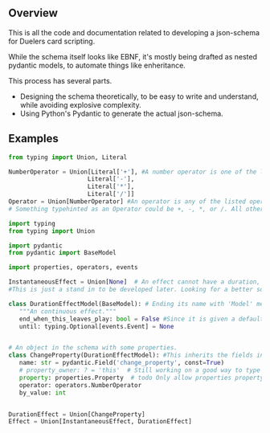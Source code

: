 Overview
-
This is all the code and documentation related to developing a json-schema for Duelers card
 scripting.

While the schema itself looks like EBNF, it's mostly being drafted as nested pydantic models, to
automate things like enheritance.

 
 
This process has several parts.
 - Designing the schema theoretically, to be easy to write and understand, while avoiding
  explosive complexity.
 - Using Python's Pydantic to generate the actual json-schema.
 
Examples
 -  
 ```python
from typing import Union, Literal

NumberOperator = Union[Literal['+'], #A number operator is one of the listed strings.
                       Literal['-'],
                       Literal['*'],
                       Literal['/']]
Operator = Union[NumberOperator] #An operator is any of the listed operator types.
# Something typehinted as an Operator could be +, -, *, or /. All other values will raise.
```
 
 ```python
import typing
from typing import Union

import pydantic
from pydantic import BaseModel

import properties, operators, events

InstantaneousEffect = Union[None]  # An effect cannot have a duration, such as killing a minion.
#This is just a stand in to be developed later. Looking for a better solution than None.

class DurationEffectModel(BaseModel): # Ending its name with 'Model' means its abstract. 
    """An continuous effect."""
    end_when_this_leaves_play: bool = False #Since it is given a default, it's optional.
    until: typing.Optional[events.Event] = None 


# An object in the schema with some properties.
class ChangeProperty(DurationEffectModel): #This inherits the fields in DurationEffectModel
    name: str = pydantic.Field('change_property', const=True)
    # property_owner: ? = 'this'  # Still working on a good way to type this. 
    property: properties.Property  # todo Only allow properties property_owner has? Or just ignore?
    operator: operators.NumberOperator
    by_value: int


DurationEffect = Union[ChangeProperty]
Effect = Union[InstantaneousEffect, DurationEffect]
```


